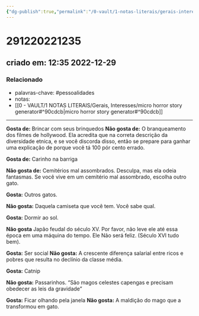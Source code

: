 ```yaml
---
{"dg-publish":true,"permalink":"/0-vault/1-notas-literais/gerais-interesses/adoptable-pets/","tags":["pessoalidades"],"dgHomeLink":true,"dgShowLocalGraph":true,"dgShowFileTree":true,"dgEnableSearch":true}
---
```


# 291220221235
## criado em: 12:35 2022-12-29

### Relacionado
- palavras-chave: #pessoalidades 
- notas: 
- [[0 - VAULT/1 NOTAS LITERAIS/Gerais, Interesses/micro horror story generator#^90cdcb\|micro horror story generator#^90cdcb]]
---
**Gosta de:**
Brincar com seus brinquedos
**Não gosta de:**
O branqueamento dos filmes de hollywood. Ela acredita que na correta descrição da diversidade etnica, e se você discorda disso, então se prepare para ganhar uma explicação de porque você tá 100 pór cento errado.

**Gosta de:**
Carinho na barriga

**Não gosta de:**
Cemitérios mal assombrados. Desculpa, mas ela odeia fantasmas. Se você vive em um cemitério mal assombrado, escolha outro gato.

**Gosta:**
Outros gatos.

**Não gosta:**
Daquela camiseta que você tem. Você sabe qual.

**Gosta:**
Dormir ao sol.

**Não gosta**
Japão feudal do século XV. Por favor, não leve ele até essa época em uma máquina do tempo. Ele Não será feliz. (Século XVI tudo bem). 

**Gosta:**
Ser social
**Não gosta:**
A crescente diferença salarial entre ricos e pobres que resulta no declínio da classe média.

**Gosta:**
Catnip

**Não gosta:**
Passarinhos. “São magos celestes capengas e precisam obedecer as leis da gravidade”

**Gosta:**
Ficar olhando pela janela
**Não gosta:**
A maldição do mago que a transformou em gato.

